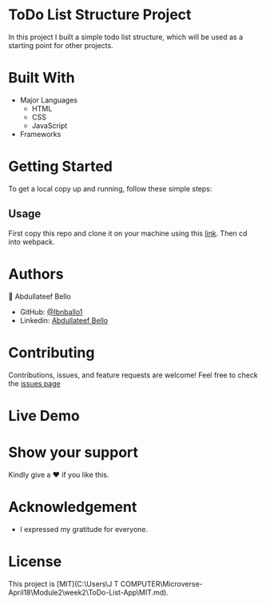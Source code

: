 # ToDo List Structure Project
In this project I built a simple todo list structure, which will be used as a starting point for other projects.

# Built With
* Major Languages
    - HTML
    - CSS
    - JavaScript
* Frameworks
# Getting Started
To get a local copy up and running, follow these simple steps:
## Usage
First copy this repo and clone it on your machine using this [link](git@github.com:Ibnballo1/ToDo-List-App.git).
Then cd into webpack.

# Authors
:adult: Abdullateef Bello
- GitHub: [@Ibnballo1](https://github.com/Ibnballo1/)
- Linkedin: [Abdullateef Bello](https://www.linkedin.com/in/abdullateef-bello-1b8006228/)

# Contributing
Contributions, issues, and feature requests are welcome!
Feel free to check the [issues page](https://github.com/Ibnballo1/webpack/issues)

# Live Demo

# Show your support
Kindly give a :hearts: if you like this.

# Acknowledgement
- I expressed my gratitude for everyone.

# License
This project is [MIT](C:\Users\J T COMPUTER\Microverse-April18\Module2\week2\ToDo-List-App\MIT.md).